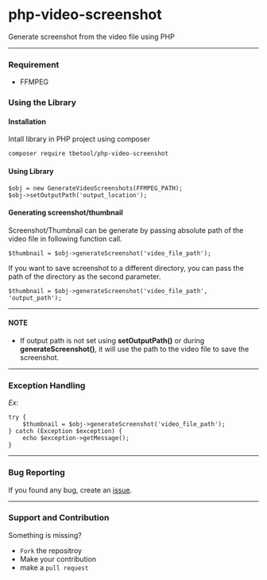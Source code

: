 # php-video-screenshot
Generate screenshot from the video file using PHP

---
### Requirement
* FFMPEG

### Using the Library

#### Installation

Intall library in PHP project using composer
```
composer require tbetool/php-video-screenshot
```

#### Using Library
```
$obj = new GenerateVideoScreenshots(FFMPEG_PATH);
$obj->setOutputPath('output_location');
```

#### Generating screenshot/thumbnail
Screenshot/Thumbnail can be generate by passing absolute path of the video file in following function call.
```
$thumbnail = $obj->generateScreenshot('video_file_path');
```
If you want to save screenshot to a different directory, you can pass the path of the directory as the second parameter.
```
$thumbnail = $obj->generateScreenshot('video_file_path', 'output_path');
```

---
#### NOTE
* If output path is not set using **setOutputPath()** or during **generateScreenshot()**, it will use the path to the video file to save the screenshot.

---

### Exception Handling
_Ex:_
```
try {
    $thumbnail = $obj->generateScreenshot('video_file_path');
} catch (Exception $exception) {
    echo $exception->getMessage();
}
```

---
### Bug Reporting

If you found any bug, create an [issue](https://github.com/TBETool/php-video-screenshot/issues/new).

---
### Support and Contribution

Something is missing? 
* `Fork` the repositroy
* Make your contribution
* make a `pull request`

    
